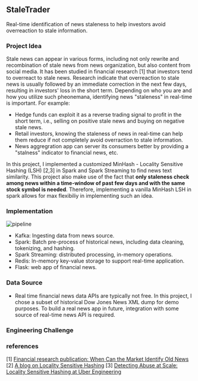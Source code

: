 ## StaleTrader
Real-time identification of news staleness to help investors avoid overreaction to stale information.

### Project Idea
Stale news can appear in various forms, including not only rewrite and recombination of stale news from news organization, but also content from social media. It has been studied in financial research [1] that investors tend to overreact to stale news. Research indicate that overreaction to stale news is usually followed by an immediate correction in the next few days, resulting in investors' loss in the short term.  Depending on who you are and how you utilize such pheonemana, identifying news "staleness" in real-time is important. For example: 

- Hedge funds can exploit it as a reverse trading signal to profit in the short term, i.e., selling on positive stale news and buying on negative stale news. 
- Retail investors, knowing the staleness of news in real-time can help them reduce if not completely avoid overraction to stale information.  
- News aggregration app can server its consumers better by providing a "stalness" indicator to financial news, etc.

In this project, I implemented a customized MinHash - Locality Sensitive Hashing (LSH) [2,3] in Spark and Spark Streaming to find news text similarity. This project also make use of the fact that **only staleness check among news within a time-window of past few days and with the same stock symbol is needed**. Therefore, implementing a vanilla MinHash LSH in spark allows for max flexibiliy in implementing such an idea. 

### Implementation
![pipeline](https://github.com/haoyang09/staleChecker/blob/master/pipeline.png)
- Kafka: Ingesting data from news source.
- Spark: Batch pre-process of historical news, including data cleaning, tokenizing, and hashing.
- Spark Streaming: distributed processing, in-memory operations.
- Redis: In-memory key-value storage to support real-time application.
- Flask: web app of financial news.

### Data Source
 - Real time financial news data APIs are typically not free. In this project, I chose a subset of historical Dow Jones News XML dump for demo purposes. To build a real news app in future, integration with some source of real-time news API is required.


### Engineering Challenge




### references
[1] [Financial research publication: When Can the Market Identify Old News](https://papers.ssrn.com/sol3/papers.cfm?abstract_id=2433234)
[2] [A blog on Locality Sensitive Hashing](https://towardsdatascience.com/understanding-locality-sensitive-hashing-49f6d1f6134)
[3] [Detecting Abuse at Scale: Locality Sensitive Hashing at Uber Engineering](https://eng.uber.com/lsh/)
